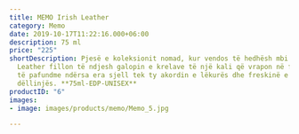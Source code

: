 ```yaml
---
title: MEMO Irish Leather
category: Memo
date: 2019-10-17T11:22:16.000+06:00
description: 75 ml
price: "225"
shortDescription: Pjesë e koleksionit nomad, kur vendos të hedhësh mbi lëkurë Irish
  Leather fillon të ndjesh galopin e krelave të një kali që vrapon në fushat e gjelbëra
  të pafundme ndërsa era sjell tek ty akordin e lëkurës dhe freskinë e kokrrave të
  dëllinjës. **75ml-EDP-UNISEX**
productID: "6"
images:
- image: images/products/memo/Memo_5.jpg

---
```


